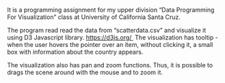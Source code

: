 
It is a programming assignment for my upper division “Data Programming For Visualization” class at University of California Santa Cruz. 

The program read read the data from “scatterdata.csv” and visualize it using D3 Javascript library. https://d3js.org/ 
The visualization has tooltip - when the user hovers the pointer over an item, without clicking it, a small box with information about the country appears. 


The visualization also has pan and zoom functions. Thus, it is possible to drags the scene around with the mouse and to zoom it. 
